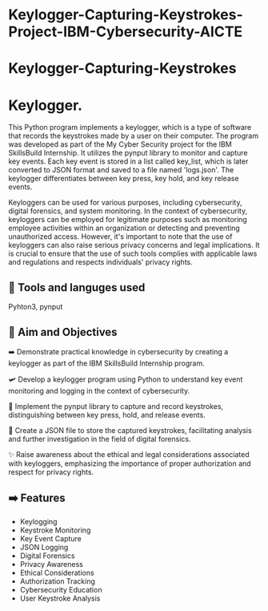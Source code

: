 # Keylogger-Capturing-Keystrokes-Project-IBM-Cybersecurity-AICTE
# Keylogger-Capturing-Keystrokes
# Keylogger.

This Python program implements a keylogger, which is a type of software that records the keystrokes made by a user on their computer. The program was developed as part of the My Cyber Security project for the IBM SkillsBuild Internship. It utilizes the pynput library to monitor and capture key events. Each key event is stored in a list called key_list, which is later converted to JSON format and saved to a file named 'logs.json'. The keylogger differentiates between key press, key hold, and key release events.

Keyloggers can be used for various purposes, including cybersecurity, digital forensics, and system monitoring. In the context of cybersecurity, keyloggers can be employed for legitimate purposes such as monitoring employee activities within an organization or detecting and preventing unauthorized access. However, it's important to note that the use of keyloggers can also raise serious privacy concerns and legal implications. It is crucial to ensure that the use of such tools complies with applicable laws and regulations and respects individuals' privacy rights. 

## 🌟 Tools and languges used
Pyhton3, pynput

## 🌟 Aim and Objectives

➡️ Demonstrate practical knowledge in cybersecurity by creating a keylogger as part of the IBM SkillsBuild Internship program.

🛩️ Develop a keylogger program using Python to understand key event monitoring and logging in the context of cybersecurity.

🔎 Implement the pynput library to capture and record keystrokes, distinguishing between key press, hold, and release events.

💾 Create a JSON file to store the captured keystrokes, facilitating analysis and further investigation in the field of digital forensics.

✨ Raise awareness about the ethical and legal considerations associated with keyloggers, emphasizing the importance of proper authorization and respect for privacy rights.




## ➡️ Features
- Keylogging
- Keystroke Monitoring
- Key Event Capture
- JSON Logging
- Digital Forensics
- Privacy Awareness
- Ethical Considerations
- Authorization Tracking
- Cybersecurity Education
- User Keystroke Analysis
